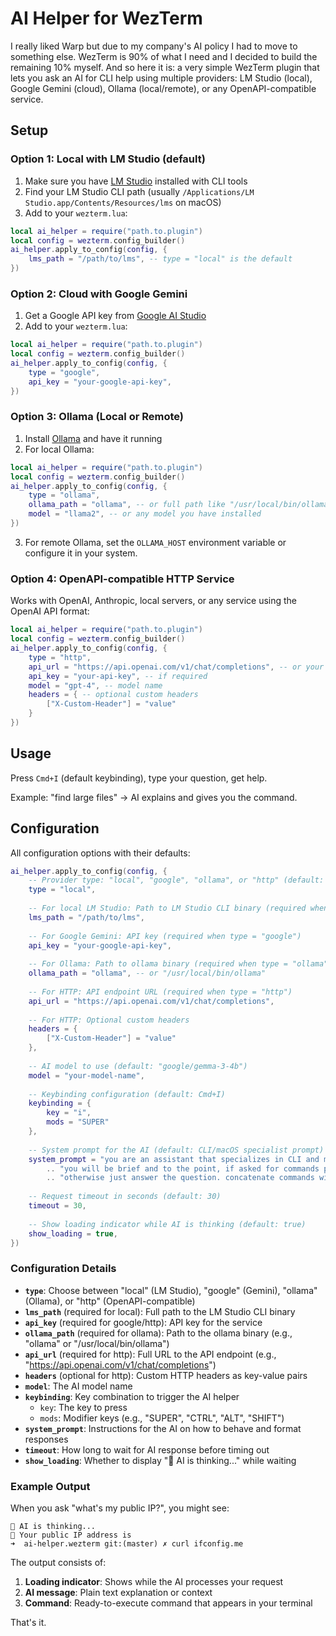 # AI Helper for WezTerm

I really liked Warp but due to my company's AI policy I had to move to something else. WezTerm is 90% of what I need and I decided to build the remaining 10% myself.
And so here it is: a very simple WezTerm plugin that lets you ask an AI for CLI help using multiple providers: LM Studio (local), Google Gemini (cloud), Ollama (local/remote), or any OpenAPI-compatible service.

## Setup

### Option 1: Local with LM Studio (default)
1. Make sure you have [LM Studio](https://lmstudio.ai/) installed with CLI tools
2. Find your LM Studio CLI path (usually `/Applications/LM Studio.app/Contents/Resources/lms` on macOS)
3. Add to your `wezterm.lua`:

```lua
local ai_helper = require("path.to.plugin")
local config = wezterm.config_builder()
ai_helper.apply_to_config(config, {
    lms_path = "/path/to/lms", -- type = "local" is the default
})
```

### Option 2: Cloud with Google Gemini
1. Get a Google API key from [Google AI Studio](https://aistudio.google.com/app/apikey)
2. Add to your `wezterm.lua`:

```lua
local ai_helper = require("path.to.plugin")
local config = wezterm.config_builder()
ai_helper.apply_to_config(config, {
    type = "google",
    api_key = "your-google-api-key",
})
```

### Option 3: Ollama (Local or Remote)
1. Install [Ollama](https://ollama.ai/) and have it running
2. For local Ollama:

```lua
local ai_helper = require("path.to.plugin")
local config = wezterm.config_builder()
ai_helper.apply_to_config(config, {
    type = "ollama",
    ollama_path = "ollama", -- or full path like "/usr/local/bin/ollama"
    model = "llama2", -- or any model you have installed
})
```

3. For remote Ollama, set the `OLLAMA_HOST` environment variable or configure it in your system.

### Option 4: OpenAPI-compatible HTTP Service
Works with OpenAI, Anthropic, local servers, or any service using the OpenAI API format:

```lua
local ai_helper = require("path.to.plugin")
local config = wezterm.config_builder()
ai_helper.apply_to_config(config, {
    type = "http",
    api_url = "https://api.openai.com/v1/chat/completions", -- or your service URL
    api_key = "your-api-key", -- if required
    model = "gpt-4", -- model name
    headers = { -- optional custom headers
        ["X-Custom-Header"] = "value"
    }
})
```

## Usage

Press `Cmd+I` (default keybinding), type your question, get help.

Example: "find large files" → AI explains and gives you the command.

## Configuration

All configuration options with their defaults:

```lua
ai_helper.apply_to_config(config, {
    -- Provider type: "local", "google", "ollama", or "http" (default: "local")
    type = "local",
    
    -- For local LM Studio: Path to LM Studio CLI binary (required when type = "local")
    lms_path = "/path/to/lms",
    
    -- For Google Gemini: API key (required when type = "google")
    api_key = "your-google-api-key",
    
    -- For Ollama: Path to ollama binary (required when type = "ollama")
    ollama_path = "ollama", -- or "/usr/local/bin/ollama"
    
    -- For HTTP: API endpoint URL (required when type = "http")
    api_url = "https://api.openai.com/v1/chat/completions",
    
    -- For HTTP: Optional custom headers
    headers = {
        ["X-Custom-Header"] = "value"
    },
    
    -- AI model to use (default: "google/gemma-3-4b")
    model = "your-model-name",
    
    -- Keybinding configuration (default: Cmd+I)
    keybinding = { 
        key = "i", 
        mods = "SUPER" 
    },
    
    -- System prompt for the AI (default: CLI/macOS specialist prompt)
    system_prompt = "you are an assistant that specializes in CLI and macOS commands. "
        .. "you will be brief and to the point, if asked for commands print them in a way that's easy to copy, "
        .. "otherwise just answer the question. concatenate commands with && or || for ease of use. ",
    
    -- Request timeout in seconds (default: 30)
    timeout = 30,
    
    -- Show loading indicator while AI is thinking (default: true)
    show_loading = true,
})
```

### Configuration Details

- **`type`**: Choose between "local" (LM Studio), "google" (Gemini), "ollama" (Ollama), or "http" (OpenAPI-compatible)
- **`lms_path`** (required for local): Full path to the LM Studio CLI binary
- **`api_key`** (required for google/http): API key for the service
- **`ollama_path`** (required for ollama): Path to the ollama binary (e.g., "ollama" or "/usr/local/bin/ollama")
- **`api_url`** (required for http): Full URL to the API endpoint (e.g., "https://api.openai.com/v1/chat/completions")
- **`headers`** (optional for http): Custom HTTP headers as key-value pairs
- **`model`**: The AI model name
- **`keybinding`**: Key combination to trigger the AI helper
  - `key`: The key to press
  - `mods`: Modifier keys (e.g., "SUPER", "CTRL", "ALT", "SHIFT")
- **`system_prompt`**: Instructions for the AI on how to behave and format responses
- **`timeout`**: How long to wait for AI response before timing out
- **`show_loading`**: Whether to display "🤖 AI is thinking..." while waiting

### Example Output

When you ask "what's my public IP?", you might see:

```
🤖 AI is thinking...
💬 Your public IP address is
➜  ai-helper.wezterm git:(master) ✗ curl ifconfig.me
```

The output consists of:
1. **Loading indicator**: Shows while the AI processes your request
2. **AI message**: Plain text explanation or context
3. **Command**: Ready-to-execute command that appears in your terminal

That's it.

